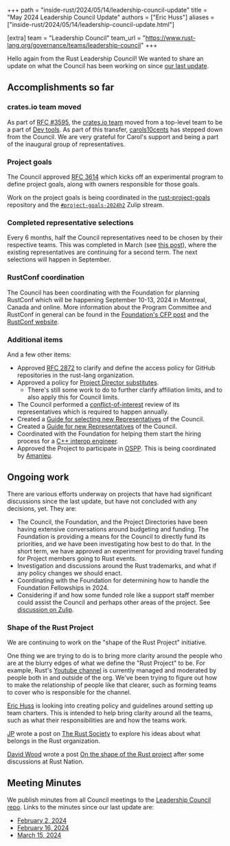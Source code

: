 +++
path = "inside-rust/2024/05/14/leadership-council-update"
title = "May 2024 Leadership Council Update"
authors = ["Eric Huss"]
aliases = ["inside-rust/2024/05/14/leadership-council-update.html"]

[extra]
team = "Leadership Council"
team_url = "https://www.rust-lang.org/governance/teams/leadership-council"
+++

Hello again from the Rust Leadership Council!
We wanted to share an update on what the Council has been working on since [our last update][update].

[update]: https://blog.rust-lang.org/inside-rust/2024/02/13/leadership-council-update.html

## Accomplishments so far

### crates.io team moved

As part of [RFC #3595](https://rust-lang.github.io/rfcs/3595-move-crates-io-team-under-dev-tools.html), the [crates.io team](https://www.rust-lang.org/governance/teams/dev-tools#team-crates-io) moved from a top-level team to be a part of [Dev tools](https://www.rust-lang.org/governance/teams/dev-tools). As part of this transfer, [carols10cents](https://github.com/carols10cents) has stepped down from the Council. We are very grateful for Carol's support and being a part of the inaugural group of representatives.

### Project goals

The Council approved [RFC 3614](https://rust-lang.github.io/rfcs/3614-project-goals.html) which kicks off an experimental program to define project goals, along with owners responsible for those goals.

Work on the project goals is being coordinated in the [rust-project-goals](https://github.com/rust-lang/rust-project-goals) repository and the [`#project-goals-2024h2`](https://rust-lang.zulipchat.com/#narrow/stream/435869-project-goals-2024h2) Zulip stream.

### Completed representative selections

Every 6 months, half the Council representatives need to be chosen by their respective teams. This was completed in March (see [this post](https://blog.rust-lang.org/inside-rust/2024/04/01/leadership-council-repr-selection.html)), where the existing representatives are continuing for a second term. The next selections will happen in September.

### RustConf coordination

The Council has been coordinating with the Foundation for planning RustConf which will be happening September 10-13, 2024 in Montreal, Canada and online. More information about the Program Committee and RustConf in general can be found in the [Foundation's CFP post](https://foundation.rust-lang.org/news/the-rustconf-2024-call-for-talk-proposals-is-open/) and the [RustConf website](https://rustconf.com/).

### Additional items

And a few other items:

* Approved [RFC 2872](https://rust-lang.github.io/rfcs/2872-github-access-policy.html) to clarify and define the access policy for GitHub repositories in the rust-lang organization.
* Approved a policy for [Project Director substitutes](https://github.com/rust-lang/leadership-council/blob/main/policies/project-directorship/board-meeting-substitutes.md).
    * There's still some work to do to further clarify affiliation limits, and to also apply this for Council limits.
* The Council performed a [conflict-of-interest](https://forge.rust-lang.org/governance/council.html#conflicts-of-interest) review of its representatives which is required to happen annually.
* Created a [Guide for selecting new Representatives](https://github.com/rust-lang/leadership-council/blob/main/guides/representative-selection.md) of the Council.
* Created a [Guide for new Representatives](https://github.com/rust-lang/leadership-council/blob/main/guides/new-representative-guide.md) of the Council.
* Coordinated with the Foundation for helping them start the hiring process for a [C++ interop engineer](https://foundation.rust-lang.org/news/google-contributes-1m-to-rust-foundation-to-support-c-rust-interop-initiative/).
* Approved the Project to participate in [OSPP](https://summer-ospp.ac.cn/help/en/). This is being coordinated by [Amanieu](https://github.com/Amanieu).

## Ongoing work

There are various efforts underway on projects that have had significant discussions since the last update, but have not concluded with any decisions, yet.
They are:

* The Council, the Foundation, and the Project Directories have been having extensive conversations around budgeting and funding. The Foundation is providing a means for the Council to directly fund its priorities, and we have been investigating how best to do that. In the short term, we have approved an experiment for providing travel funding for Project members going to Rust events.
* Investigation and discussions around the Rust trademarks, and what if any policy changes we should enact.
* Coordinating with the Foundation for determining how to handle the Foundation Fellowships in 2024.
* Considering if and how some funded role like a support staff member could assist the Council and perhaps other areas of the project. See [discussion on Zulip](https://rust-lang.zulipchat.com/#narrow/stream/392734-council/topic/Forming.20a.20staff.20team.20.3F).

### Shape of the Rust Project

We are continuing to work on the "shape of the Rust Project" initiative.

One thing we are trying to do is to bring more clarity around the people who are at the blurry edges of what we define the "Rust Project" to be. For example, Rust's [Youtube channel](https://www.youtube.com/@RustVideos) is currently managed and moderated by people both in and outside of the org. We've been trying to figure out how to make the relationship of people like that clearer, such as forming teams to cover who is responsible for the channel.

[Eric Huss](https://github.com/ehuss/) is looking into creating policy and guidelines around setting up team charters. This is intended to help bring clarity around all the teams, such as what their responsibilities are and how the teams work.

[JP](https://github.com/thejpster) wrote a post on [The Rust Society](https://thejpster.org.uk/blog/blog-2024-02-09/) to explore his ideas about what belongs in the Rust organization.

[David Wood](https://github.com/davidtwco) wrote a post [On the shape of the Rust project](https://borrowed.dev/p/on-the-shape-of-the-rust-project) after some discussions at Rust Nation.

## Meeting Minutes

We publish minutes from all Council meetings to the [Leadership Council repo][minutes].
Links to the minutes since our last update are:

* [February 2, 2024](https://github.com/rust-lang/leadership-council/blob/main/minutes/sync-meeting/2024-02-02.md)
* [February 16, 2024](https://github.com/rust-lang/leadership-council/blob/main/minutes/sync-meeting/2024-02-16.md)
* [March 15, 2024](https://github.com/rust-lang/leadership-council/blob/main/minutes/sync-meeting/2024-03-15.md)

[minutes]: https://github.com/rust-lang/leadership-council/tree/main/minutes
